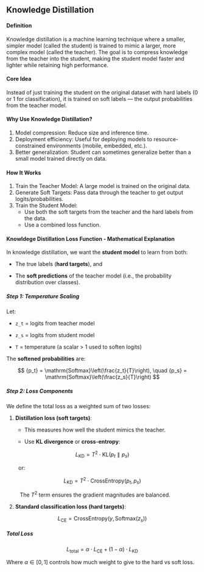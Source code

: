 ## Knowledge Distillation

#### Definition

Knowledge distillation is a machine learning technique where a smaller, simpler model (called the student) is trained to mimic a larger, more complex model (called the teacher). The goal is to compress knowledge from the teacher into the student, making the student model faster and lighter while retaining high performance.

#### Core Idea

Instead of just training the student on the original dataset with hard labels (0 or 1 for classification), it is trained on soft labels — the output probabilities from the teacher model.

#### Why Use Knowledge Distillation?

1. Model compression: Reduce size and inference time.
2. Deployment efficiency: Useful for deploying models to resource-constrained environments (mobile, embedded, etc.).
3. Better generalization: Student can sometimes generalize better than a small model trained directly on data.

#### How It Works

1. Train the Teacher Model: A large model is trained on the original data.
2. Generate Soft Targets: Pass data through the teacher to get output logits/probabilities.
3. Train the Student Model:
   - Use both the soft targets from the teacher and the hard labels from the data.
   - Use a combined loss function.

#### Knowldege Distillation Loss Function - Mathematical Explanation

In knowledge distillation, we want the **student model** to learn from both:

- The true labels (**hard targets**), and

- The **soft predictions** of the teacher model (i.e., the probability distribution over classes).

##### Step 1: Temperature Scaling

Let:

- `z_t` = logits from teacher model

- `z_s` = logits from student model

- `T` = temperature (a scalar > 1 used to soften logits)

The **softened probabilities** are:

$$
{p_t} = \mathrm{Softmax}\left(\frac{z_t}{T}\right), \quad {p_s} = \mathrm{Softmax}\left(\frac{z_s}{T}\right)
$$

##### Step 2: Loss Components

We define the total loss as a weighted sum of two losses:

1. **Distillation loss (soft targets)**:
   
   - This measures how well the student mimics the teacher.
   
   - Use **KL divergence** or **cross-entropy**:

$$
L_{\mathrm{KD}} = T^2 \cdot \mathrm{KL}(p_t \parallel p_s)
$$

          or:

$$
L_{\mathrm{KD}} = T^2 \cdot \mathrm{CrossEntropy}(p_t, p_s)
$$

          The $T^2$ term ensures the gradient magnitudes are balanced.

2. **Standard classification loss (hard targets)**:

$$
L_{\mathrm{CE}} = \mathrm{CrossEntropy}(y, \mathrm{Softmax}(z_s))
$$

##### Total Loss

$$
L_{\text{total}} = \alpha \cdot L_{\mathrm{CE}} + (1 - \alpha) \cdot L_{\mathrm{KD}}
$$

Where $α∈[0,1]$ controls how much weight to give to the hard vs soft loss.





